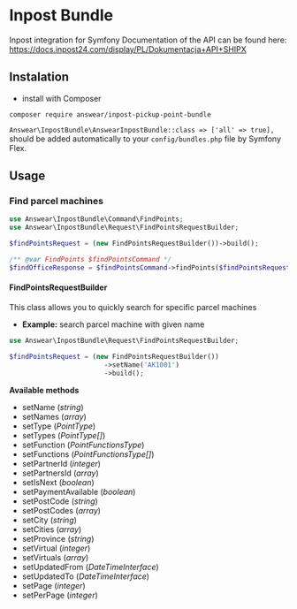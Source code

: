 # Inpost Bundle
Inpost integration for Symfony
Documentation of the API can be found here: https://docs.inpost24.com/display/PL/Dokumentacja+API+SHIPX

## Instalation

* install with Composer
```
composer require answear/inpost-pickup-point-bundle
```
`Answear\InpostBundle\AnswearInpostBundle::class => ['all' => true],`  
should be added automatically to your `config/bundles.php` file by Symfony Flex.

## Usage

### Find parcel machines
```php
use Answear\InpostBundle\Command\FindPoints;
use Answear\InpostBundle\Request\FindPointsRequestBuilder;

$findPointsRequest = (new FindPointsRequestBuilder())->build();

/** @var FindPoints $findPointsCommand */
$findOfficeResponse = $findPointsCommand->findPoints($findPointsRequest);
```

#### FindPointsRequestBuilder
This class allows you to quickly search for specific parcel machines

* **Example:** search parcel machine with given name
```php
use Answear\InpostBundle\Request\FindPointsRequestBuilder;

$findPointsRequest = (new FindPointsRequestBuilder())
                        ->setName('AK1001')
                        ->build();
```

**Available methods**
* setName (*string*)
* setNames (*array*)
* setType (*PointType*)
* setTypes (*PointType[]*)
* setFunction (*PointFunctionsType*)
* setFunctions (*PointFunctionsType[]*)
* setPartnerId (*integer*)
* setPartnersId (*array*)
* setIsNext (*boolean*)
* setPaymentAvailable (*boolean*)
* setPostCode (*string*)
* setPostCodes (*array*)
* setCity (*string*)
* setCities (*array*)
* setProvince (*string*)
* setVirtual (*integer*)
* setVirtuals (*array*)
* setUpdatedFrom (*DateTimeInterface*)
* setUpdatedTo (*DateTimeInterface*)
* setPage (*integer*)
* setPerPage (*integer*)